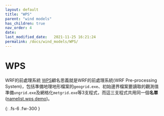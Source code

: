 ```yaml
---
layout: default
title: "WPS"
parent: "wind models"
has_children: true
nav_order: 4
date:               
last_modified_date:   2021-11-25 16:21:24
permalink: /docs/wind_models/WPS/
---
```


# WPS

WRF的前處理系統
[WPS](https://github.com/wrf-model/WPS)顧名思義就是WRF的前處理系統(WRF Pre-processing System)，包括準備地理地形檔案的`geogrid.exe`、初始邊界檔案要讀取的觀測值準備`ungrid.exe`及網格化`metgrid.exe`等3支程式，而這三支程式共用同一個**名單**([namelist.wps demo](http://homepages.see.leeds.ac.uk/~lecag/wiser/namelist.wps.pdf))。

{: .fs-6 .fw-300 }
